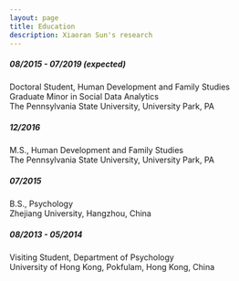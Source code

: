 ```yaml
---
layout: page
title: Education
description: Xiaoran Sun's research
---
```

<meta name="format-detection" content="telephone=no">

##### 08/2015 - 07/2019 (expected) <br/>
Doctoral Student, Human Development and Family Studies <br/>
Graduate Minor in Social Data Analytics <br/>
The Pennsylvania State University, University Park, PA <br/>

##### 12/2016 <br/>
M.S., Human Development and Family Studies <br/>
The Pennsylvania State University, University Park, PA <br/>

##### 07/2015 <br/>
B.S., Psychology <br/>
Zhejiang University, Hangzhou, China <br/>

##### 08/2013 - 05/2014 <br/>
Visiting Student, Department of Psychology <br/>
University of Hong Kong, Pokfulam, Hong Kong, China <br/>


<!-- Note: this is how to write a comment in HTML. Everything in here won't show up on your webpage.-->

<!--
To increase the size of the title, use fewer # in front of the paper title.
To decrease the size of the title, use more #. 
To remove the italics, remove the * before and after the description
To remove the underline from the title, remove the <u> tags (<u> and </u>)
-->
